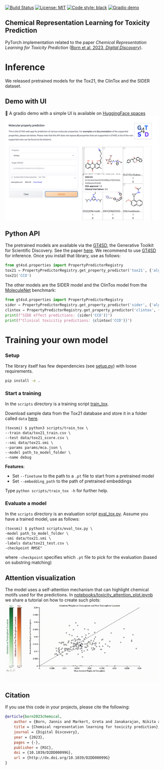 [![Build Status](https://github.com/PaccMann/toxsmi/actions/workflows/build.yml/badge.svg)](https://github.com/PaccMann/toxsmi/actions/workflows/build.yml)
[![License: MIT](https://img.shields.io/badge/License-MIT-yellow.svg)](https://opensource.org/licenses/MIT)
[![Code style: black](https://img.shields.io/badge/code%20style-black-000000.svg)](https://github.com/psf/black)
[![Gradio demo](https://img.shields.io/website-up-down-green-red/https/hf.space/gradioiframe/GT4SD/molecular_properties/+.svg?label=demo%20status)](https://huggingface.co/spaces/GT4SD/molecular_properties)

## Chemical Representation Learning for Toxicity Prediction

PyTorch implementation related to the paper *Chemical Representation Learning for Toxicity Prediction* ([Born et al, 2023, *Digital Discovery*](https://pubs.rsc.org/en/content/articlehtml/2023/dd/d2dd00099g)).

# Inference
We released pretrained models for the Tox21, the ClinTox and the SIDER dataset.

## Demo with UI
🤗 A gradio demo with a simple UI is available on [HuggingFace spaces](https://huggingface.co/spaces/GT4SD/molecular_properties)
![Summary](assets/demo.png)

## Python API
The pretrained models are available via the [GT4SD](https://github.com/GT4SD), the Generative Toolkit for Scientific Discovery. See the paper [here](https://arxiv.org/abs/2207.03928).
We recommend to use [GT4SD](https://github.com/GT4SD/gt4sd-core) for inference. Once you install that library, use as follows:
```py
from gt4sd.properties import PropertyPredictorRegistry
tox21 = PropertyPredictorRegistry.get_property_predictor('tox21', {'algorithm_version': 'v0'})
tox21('CCO')
```

The other models are the SIDER model and the ClinTox model from the [MoleculeNet](https://moleculenet.org/datasets-1) benchmark:
```py
from gt4sd.properties import PropertyPredictorRegistry
sider = PropertyPredictorRegistry.get_property_predictor('sider', {'algorithm_version': 'v0'})
clintox = PropertyPredictorRegistry.get_property_predictor('clintox', {'algorithm_version': 'v0'})
print(f"SIDE effect predictions: {sider('CCO')}")
print(f"Clinical toxicitiy predictions: {clintox('CCO')}")
```


# Training your own model

### Setup
The library itself has few dependencies (see [setup.py](setup.py)) with loose requirements. 
```sh
pip install -e .
```

### Start a training

In the `scripts` directory is a training script [train_tox](./scripts/train_tox).

Download sample data from the Tox21 database and store it in a folder called `data`
[here](https://ibm.box.com/s/kahxnlg2k2s0x3z0r5fa6y67tmfhs6or). 

```console
(toxsmi) $ python3 scripts/train_tox \
--train data/tox21_train.csv \
--test data/tox21_score.csv \
--smi data/tox21.smi \
--params params/mca.json \
--model path_to_model_folder \
--name debug
```

**Features**:
- Set ```--finetune``` to the path to a `.pt` file to start from a pretrained model
- Set ```--embedding_path``` to the path of pretrained embeddings

Type `python scripts/train_tox -h` for further help.

### Evaluate a model
In the `scripts` directory is an evaluation script [eval_tox.py](./scripts/eval_tox.py).
Assume you have a trained model, use as follows:

```console
(toxsmi) $ python3 scripts/eval_tox.py \
-model path_to_model_folder \
-smi data/tox21.smi \
-labels data/tox21_test.csv \
-checkpoint RMSE"
```

where `-checkpoint` specifies which `.pt` file to pick for the evaluation (based on substring matching)

## Attention visualization
The model uses a self-attention mechanism that can highlight chemical motifs used for the predictions.
In [notebooks/toxicity_attention_plot.ipynb](notebooks/toxicity_attention_plot.ipynb) we share a tutorial on how to create such plots:
![Attention](assets/attention.gif "toxicophore attention")


## Citation
If you use this code in your projects, please cite the following:

```bib
@article{born2023chemical,
    author = {Born, Jannis and Markert, Greta and Janakarajan, Nikita and Kimber, Talia B. and Volkamer, Andrea and Martínez, María Rodríguez and Manica, Matteo},
    title = {Chemical representation learning for toxicity prediction},
    journal = {Digital Discovery},
    year = {2023},
    pages = {-},
    publisher = {RSC},
    doi = {10.1039/D2DD00099G},
    url = {http://dx.doi.org/10.1039/D2DD00099G}
}
```
